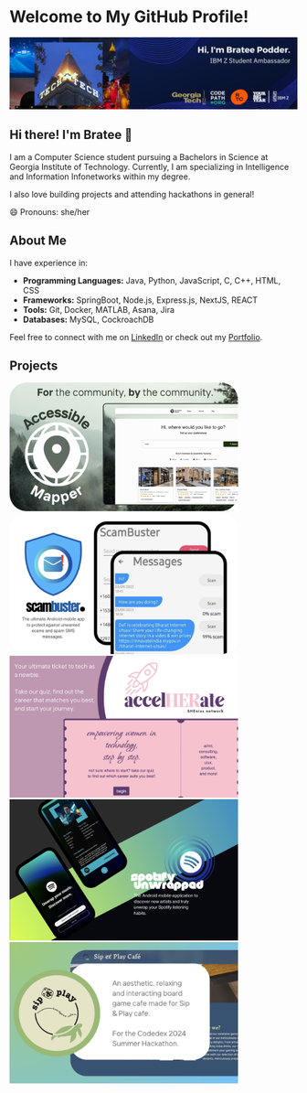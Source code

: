 # Welcome to My GitHub Profile!

<img src="/linkedinbackground.png" />

## Hi there! I'm Bratee 👋

I am a Computer Science student pursuing a Bachelors in Science at Georgia Institute of Technology. Currently, I am specializing in Intelligence and Information Infonetworks within my degree.

I also love building projects and attending hackathons in general!

😄 Pronouns: she/her

## About Me

I have experience in:
- **Programming Languages:** Java, Python, JavaScript, C, C++, HTML, CSS
- **Frameworks:** SpringBoot, Node.js, Express.js, NextJS, REACT
- **Tools:** Git, Docker, MATLAB, Asana, Jira
- **Databases:** MySQL, CockroachDB

Feel free to connect with me on [LinkedIn](https://www.linkedin.com/in/bratee-podder/) or check out my [Portfolio](http://brateepodder.github.io).

## Projects
<a href="https://accessible-traveller.vercel.app/search"><img src="accessiblemapper" style="width: 400px; border-radius: 30px;" /></a>
<a href="https://scambuster7.wordpress.com/"><img src="scambuster.png" style="width: 400px; border-radius: 30px;" /></a>
<a href="https://empowherhack.vercel.app/"><img src="accelHERate.png" style="width: 400px;" /></a>
<a href="https://sites.google.com/view/spotify-unwrapped/home"><img src="spotifyunwrapped.png" style="width: 400px;"/> </a>
<a href="https://sipnplay23457.vercel.app/"><img src="sipandplay.png" style="width: 400px;"></a>

<!--
**brateepodder/brateepodder** is a ✨ _special_ ✨ repository because its `README.md` (this file) appears on your GitHub profile.

Here are some ideas to get you started:

- 🔭 I’m currently working on ...
- 🌱 I’m currently learning ...
- 👯 I’m looking to collaborate on ...
- 🤔 I’m looking for help with ...
- 💬 Ask me about ...
- 📫 How to reach me: ...
- 😄 Pronouns: ...
- ⚡ Fun fact: ...
-->
